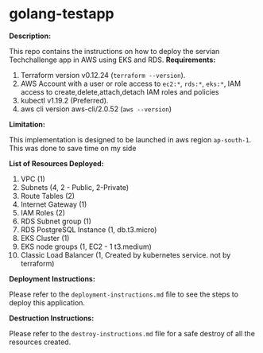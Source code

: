 # golang-testapp

**Description:**
    
 This repo contains the instructions on how to deploy the servian Techchallenge app in AWS using EKS and RDS. 
 **Requirements:**
 1. Terraform version v0.12.24 (`terraform --version`).    
 2. AWS Account with a user or role access to `ec2:*`, `rds:*`, `eks:*`, IAM access to create,delete,attach,detach IAM roles and policies 
 3. kubectl v1.19.2 (Preferred).
 4. aws cli version aws-cli/2.0.52 (`aws --version`)
 
**Limitation:**

This implementation is designed to be launched in aws region `ap-south-1`. This was done to save time on my side

**List of Resources Deployed:**

1. VPC (1)
2. Subnets (4, 2 - Public, 2-Private)
3. Route Tables (2)
4. Internet Gateway (1)
5. IAM Roles (2)
6. RDS Subnet group (1)
7. RDS PostgreSQL Instance (1, db.t3.micro)
8. EKS Cluster (1)
9. EKS node groups (1, EC2 - 1 t3.medium)
10. Classic Load Balancer (1, Created by kubernetes service. not by terraform)

**Deployment Instructions:**

Please refer to the `deployment-instructions.md` file to see the steps to deploy this application.

**Destruction Instructions:**

Please refer to the `destroy-instructions.md` file for a safe destroy of all the resources created.
